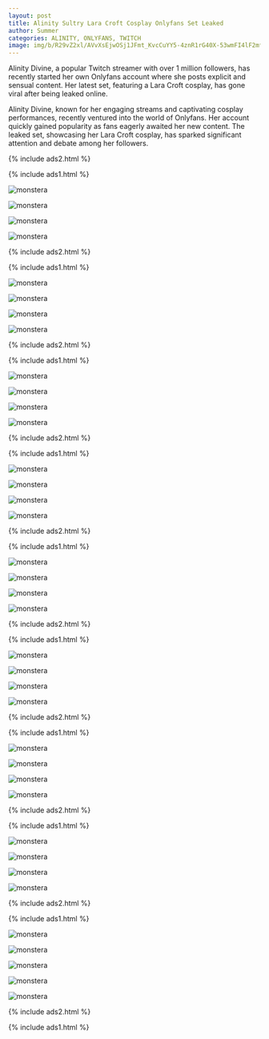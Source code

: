 ```yaml
---
layout: post
title: Alinity Sultry Lara Croft Cosplay Onlyfans Set Leaked
author: Summer
categories: ALINITY, ONLYFANS, TWITCH
image: img/b/R29vZ2xl/AVvXsEjwOSj1JFmt_KvcCuYY5-4znR1rG40X-53wmFI4lF2mfB0W1zEoKKCUgLOQqs5zknEDLc1eyu1G5wzgOcXmwDr_BWgOgCS5FqAgol19zYV-5oznukVCeoBK2n32tuykZjaH57gJ3UvFfp0hlTCvZgBWzoLuXRwy0UWFaU_KCKxQfUGS2_idsb_8T6OJhg0/s320/alinity_nude_lara_croft_cosplay_onlyfans_set_leaked-CXOTHI.jpg
---
```

Alinity Divine, a popular Twitch streamer with over 1 million followers, has recently started her own Onlyfans account where she posts explicit and sensual content. Her latest set, featuring a Lara Croft cosplay, has gone viral after being leaked online.

Alinity Divine, known for her engaging streams and captivating cosplay performances, recently ventured into the world of Onlyfans. Her account quickly gained popularity as fans eagerly awaited her new content. The leaked set, showcasing her Lara Croft cosplay, has sparked significant attention and debate among her followers.

{% include ads2.html %}

{% include ads1.html %}

![monstera](/assets/images/alinity_nude_lara_croft_cosplay_onlyfans_set_leaked-APVSGS.jpg)

![monstera](/assets/images/alinity_nude_lara_croft_cosplay_onlyfans_set_leaked-CXOTHI.jpg)

![monstera](/assets/images/alinity_nude_lara_croft_cosplay_onlyfans_set_leaked-DDAZCV.jpg)

![monstera](/assets/images/alinity_nude_lara_croft_cosplay_onlyfans_set_leaked-DFOTKI.jpg)

{% include ads2.html %}

{% include ads1.html %}

![monstera](/assets/images/alinity_nude_lara_croft_cosplay_onlyfans_set_leaked-FPMFGX.jpg)

![monstera](/assets/images/alinity_nude_lara_croft_cosplay_onlyfans_set_leaked-GYWPAB.jpg)

![monstera](/assets/images/alinity_nude_lara_croft_cosplay_onlyfans_set_leaked-HGLVJO.jpg)

![monstera](/assets/images/alinity_nude_lara_croft_cosplay_onlyfans_set_leaked-HOSMXU.jpg)

{% include ads2.html %}

{% include ads1.html %}

![monstera](/assets/images/alinity_nude_lara_croft_cosplay_onlyfans_set_leaked-IGKNFD.jpg)

![monstera](/assets/images/alinity_nude_lara_croft_cosplay_onlyfans_set_leaked-JCUFJP.jpg)

![monstera](/assets/images/alinity_nude_lara_croft_cosplay_onlyfans_set_leaked-JDBSSJ.jpg)

![monstera](/assets/images/alinity_nude_lara_croft_cosplay_onlyfans_set_leaked-JOCNXR.jpg)

{% include ads2.html %}

{% include ads1.html %}


![monstera](/assets/images/alinity_nude_lara_croft_cosplay_onlyfans_set_leaked-LCUAJD.jpg)

![monstera](/assets/images/alinity_nude_lara_croft_cosplay_onlyfans_set_leaked-LDBRIT.jpg)

![monstera](/assets/images/alinity_nude_lara_croft_cosplay_onlyfans_set_leaked-LOMLSV.jpg)

![monstera](/assets/images/alinity_nude_lara_croft_cosplay_onlyfans_set_leaked-LUQRMJ.jpg)

{% include ads2.html %}

{% include ads1.html %}

![monstera](/assets/images/alinity_nude_lara_croft_cosplay_onlyfans_set_leaked-MDGVFD.jpg)

![monstera](/assets/images/alinity_nude_lara_croft_cosplay_onlyfans_set_leaked-MOSZVX.jpg)

![monstera](/assets/images/alinity_nude_lara_croft_cosplay_onlyfans_set_leaked-MYJQDT.jpg)

![monstera](/assets/images/alinity_nude_lara_croft_cosplay_onlyfans_set_leaked-OSELYT.jpg)


{% include ads2.html %}

{% include ads1.html %}

![monstera](/assets/images/alinity_nude_lara_croft_cosplay_onlyfans_set_leaked-OWFAYQ.jpg)

![monstera](/assets/images/alinity_nude_lara_croft_cosplay_onlyfans_set_leaked-QCUXMR.jpg)

![monstera](/assets/images/alinity_nude_lara_croft_cosplay_onlyfans_set_leaked-REJEIU.jpg)

![monstera](/assets/images/alinity_nude_lara_croft_cosplay_onlyfans_set_leaked-RNWEUF.jpg)

{% include ads2.html %}

{% include ads1.html %}

![monstera](/assets/images/alinity_nude_lara_croft_cosplay_onlyfans_set_leaked-RTBMWS.jpg)

![monstera](/assets/images/alinity_nude_lara_croft_cosplay_onlyfans_set_leaked-RTMOWQ.jpg)

![monstera](/assets/images/alinity_nude_lara_croft_cosplay_onlyfans_set_leaked-RYTPMW.jpg)

![monstera](/assets/images/alinity_nude_lara_croft_cosplay_onlyfans_set_leaked-UCNCKT.jpg)

{% include ads2.html %}

{% include ads1.html %}

![monstera](/assets/images/alinity_nude_lara_croft_cosplay_onlyfans_set_leaked-UEGISM.jpg)

![monstera](/assets/images/alinity_nude_lara_croft_cosplay_onlyfans_set_leaked-VDRMBY.jpg)

![monstera](/assets/images/alinity_nude_lara_croft_cosplay_onlyfans_set_leaked-VMAECG.jpg)

![monstera](/assets/images/alinity_nude_lara_croft_cosplay_onlyfans_set_leaked-VMGKVS.jpg)

{% include ads2.html %}

{% include ads1.html %}

![monstera](/assets/images/alinity_nude_lara_croft_cosplay_onlyfans_set_leaked-WJFRDE.jpg)

![monstera](/assets/images/alinity_nude_lara_croft_cosplay_onlyfans_set_leaked-XGRJLG.jpg)

![monstera](/assets/images/alinity_nude_lara_croft_cosplay_onlyfans_set_leaked-YESISQ.jpg)

![monstera](/assets/images/alinity_nude_lara_croft_cosplay_onlyfans_set_leaked-YJULIM.jpg)

![monstera](/assets/images/alinity_nude_lara_croft_cosplay_onlyfans_set_leaked-ZCOSPE.jpg)



{% include ads2.html %}

{% include ads1.html %}

